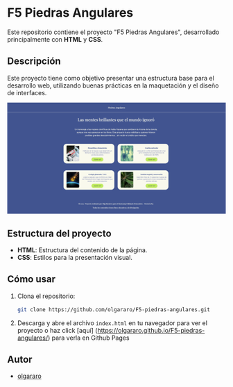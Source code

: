 # F5 Piedras Angulares

Este repositorio contiene el proyecto "F5 Piedras Angulares", desarrollado principalmente con **HTML** y **CSS**.

## Descripción

Este proyecto tiene como objetivo presentar una estructura base para el desarrollo web, utilizando buenas prácticas en la maquetación y el diseño de interfaces.

![preview](preview.png)

## Estructura del proyecto

- **HTML**: Estructura del contenido de la página.
- **CSS**: Estilos para la presentación visual.

## Cómo usar

1. Clona el repositorio:
   ```bash
   git clone https://github.com/olgararo/F5-piedras-angulares.git
   ```
2. Descarga y abre el archivo `index.html` en tu navegador para ver el proyecto o haz click [aquí] (https://olgararo.github.io/F5-piedras-angulares/) para verla en Github Pages 

## Autor

- [olgararo](https://github.com/olgararo)
